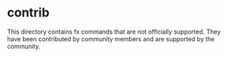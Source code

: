 # contrib

This directory contains fx commands that are not officially supported.
They have been contributed by community members and are supported
by the community.
